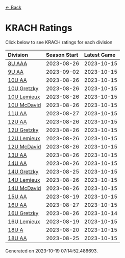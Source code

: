 [<- Back](../readme.md)
# KRACH Ratings
Click below to see KRACH ratings for each division

| Division | Season Start | Latest Game |
| :-- | :-- | :-- |
| [8U AAA](8U-AAA-ratings.md) | 2023-08-26 | 2023-10-15 |
| [9U AA](9U-AA-ratings.md) | 2023-09-02 | 2023-10-15 |
| [10U AA](10U-AA-ratings.md) | 2023-08-26 | 2023-10-15 |
| [10U Gretzky](10U-Gretzky-ratings.md) | 2023-08-26 | 2023-10-15 |
| [10U Lemieux](10U-Lemieux-ratings.md) | 2023-08-26 | 2023-10-15 |
| [10U McDavid](10U-McDavid-ratings.md) | 2023-08-26 | 2023-10-15 |
| [11U AA](11U-AA-ratings.md) | 2023-08-27 | 2023-10-15 |
| [12U AA](12U-AA-ratings.md) | 2023-08-26 | 2023-10-15 |
| [12U Gretzky](12U-Gretzky-ratings.md) | 2023-08-26 | 2023-10-15 |
| [12U Lemieux](12U-Lemieux-ratings.md) | 2023-08-26 | 2023-10-15 |
| [12U McDavid](12U-McDavid-ratings.md) | 2023-08-26 | 2023-10-15 |
| [13U AA](13U-AA-ratings.md) | 2023-08-26 | 2023-10-15 |
| [14U AA](14U-AA-ratings.md) | 2023-08-26 | 2023-10-15 |
| [14U Gretzky](14U-Gretzky-ratings.md) | 2023-08-25 | 2023-10-15 |
| [14U Lemieux](14U-Lemieux-ratings.md) | 2023-08-26 | 2023-10-15 |
| [14U McDavid](14U-McDavid-ratings.md) | 2023-08-26 | 2023-10-15 |
| [15U AA](15U-AA-ratings.md) | 2023-08-19 | 2023-10-15 |
| [16U AA](16U-AA-ratings.md) | 2023-08-27 | 2023-10-15 |
| [16U Gretzky](16U-Gretzky-ratings.md) | 2023-08-26 | 2023-10-14 |
| [16U Lemieux](16U-Lemieux-ratings.md) | 2023-08-19 | 2023-10-15 |
| [18U A](18U-A-ratings.md) | 2023-08-20 | 2023-10-15 |
| [18U AA](18U-AA-ratings.md) | 2023-08-25 | 2023-10-15 |

Generated on 2023-10-19 07:14:52.486693.
